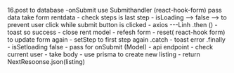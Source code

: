 16.post to database
    -onSubmit
        use Submithandler<FieldValues> (react-hook-form) pass data take form rentdata
        - check steps is last step
        - isLoading --> false --> to prevent user click while submit button is clicked
        - axios ---Linh
            .then ()
                -toast so success
                - close rent model
                - refesh form 
                - reset( react-hook form) to update form again
                - setStep to first step again
            .catch
                - toast error
            .finally
                - isSetloading false
    - pass for onSubmit (Model)
    - api endpoint
        - check current user 
        - take body
        - use prisma to create new listing
        - return NextResoonse.json(listing)




            




